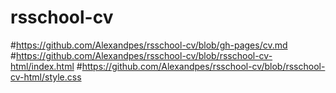 # rsschool-cv
#https://github.com/Alexandpes/rsschool-cv/blob/gh-pages/cv.md
#https://github.com/Alexandpes/rsschool-cv/blob/rsschool-cv-html/index.html
#https://github.com/Alexandpes/rsschool-cv/blob/rsschool-cv-html/style.css

